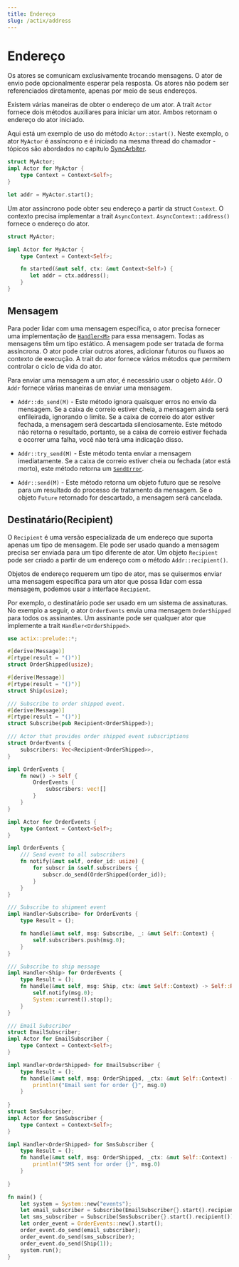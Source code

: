 ```yaml
---
title: Endereço
slug: /actix/address
---
```


# Endereço

Os atores se comunicam exclusivamente trocando mensagens. O ator de envio pode opcionalmente esperar pela resposta. Os atores não podem ser referenciados diretamente, apenas por meio de seus endereços.

Existem várias maneiras de obter o endereço de um ator. A trait `Actor` fornece dois métodos auxiliares para iniciar um ator. Ambos retornam o endereço do ator iniciado.

Aqui está um exemplo de uso do método `Actor::start()`. Neste exemplo, o ator `MyActor` é assíncrono e é iniciado na mesma thread do chamador - tópicos são abordados no capítulo [SyncArbiter].

```rust
struct MyActor;
impl Actor for MyActor {
    type Context = Context<Self>;
}

let addr = MyActor.start();
```
Um ator assíncrono pode obter seu endereço a partir da struct `Context`. O contexto precisa implementar a trait `AsyncContext`. `AsyncContext::address()` fornece o endereço do ator.

```rust
struct MyActor;

impl Actor for MyActor {
    type Context = Context<Self>;

    fn started(&mut self, ctx: &mut Context<Self>) {
       let addr = ctx.address();
    }
}
```

[SyncArbiter]: ./sync-arbiter

## Mensagem

Para poder lidar com uma mensagem específica, o ator precisa fornecer uma implementação de [`Handler<M>`] para essa mensagem. Todas as mensagens têm um tipo estático. A mensagem pode ser tratada de forma assíncrona. O ator pode criar outros atores, adicionar futuros ou fluxos ao contexto de execução. A trait do ator fornece vários métodos que permitem controlar o ciclo de vida do ator.

Para enviar uma mensagem a um ator, é necessário usar o objeto `Addr`. O `Addr` fornece várias maneiras de enviar uma mensagem.

* `Addr::do_send(M)` - Este método ignora quaisquer erros no envio da mensagem. Se a caixa de correio estiver cheia, a mensagem ainda será enfileirada, ignorando o limite. 
Se a caixa de correio do ator estiver fechada, a mensagem será descartada silenciosamente. 
Este método não retorna o resultado, portanto, se a caixa de correio estiver fechada e ocorrer uma falha, você não terá uma indicação disso.

* `Addr::try_send(M)` - Este método tenta enviar a mensagem imediatamente. Se a caixa de correio estiver cheia ou fechada (ator está morto), este método retorna um [`SendError`].
* `Addr::send(M)` - Este método retorna um objeto futuro que se resolve para um resultado do processo de tratamento da mensagem. Se o objeto `Future` retornado for descartado, a mensagem será cancelada.

[`Handler<M>`]: https://docs.rs/actix/latest/actix/trait.Handler.html
[`SendError`]: https://docs.rs/actix/latest/actix/prelude/enum.SendError.html

## Destinatário(Recipient)
O `Recipient` é uma versão especializada de um endereço que suporta apenas um tipo de mensagem. Ele pode ser usado quando a mensagem precisa ser enviada para um tipo diferente de ator. Um objeto `Recipient` pode ser criado a partir de um endereço com o método `Addr::recipient()`.

Objetos de endereço requerem um tipo de ator, mas se quisermos enviar uma mensagem específica para um ator que possa lidar com essa mensagem, podemos usar a interface `Recipient`.

Por exemplo, o destinatário pode ser usado em um sistema de assinaturas. No exemplo a seguir, o ator `OrderEvents` envia uma mensagem `OrderShipped` para todos os assinantes. Um assinante pode ser qualquer ator que implemente a trait `Handler<OrderShipped>`.

```rust
use actix::prelude::*;

#[derive(Message)]
#[rtype(result = "()")]
struct OrderShipped(usize);

#[derive(Message)]
#[rtype(result = "()")]
struct Ship(usize);

/// Subscribe to order shipped event.
#[derive(Message)]
#[rtype(result = "()")]
struct Subscribe(pub Recipient<OrderShipped>);

/// Actor that provides order shipped event subscriptions
struct OrderEvents {
    subscribers: Vec<Recipient<OrderShipped>>,
}

impl OrderEvents {
    fn new() -> Self {
        OrderEvents {
            subscribers: vec![]
        }
    }
}

impl Actor for OrderEvents {
    type Context = Context<Self>;
}

impl OrderEvents {
    /// Send event to all subscribers
    fn notify(&mut self, order_id: usize) {
        for subscr in &self.subscribers {
           subscr.do_send(OrderShipped(order_id));
        }
    }
}

/// Subscribe to shipment event
impl Handler<Subscribe> for OrderEvents {
    type Result = ();

    fn handle(&mut self, msg: Subscribe, _: &mut Self::Context) {
        self.subscribers.push(msg.0);
    }
}

/// Subscribe to ship message
impl Handler<Ship> for OrderEvents {
    type Result = ();
    fn handle(&mut self, msg: Ship, ctx: &mut Self::Context) -> Self::Result {
        self.notify(msg.0);
        System::current().stop();
    }
}

/// Email Subscriber 
struct EmailSubscriber;
impl Actor for EmailSubscriber {
    type Context = Context<Self>;
}

impl Handler<OrderShipped> for EmailSubscriber {
    type Result = ();
    fn handle(&mut self, msg: OrderShipped, _ctx: &mut Self::Context) -> Self::Result {
        println!("Email sent for order {}", msg.0)
    }
    
}
struct SmsSubscriber;
impl Actor for SmsSubscriber {
    type Context = Context<Self>;
}

impl Handler<OrderShipped> for SmsSubscriber {
    type Result = ();
    fn handle(&mut self, msg: OrderShipped, _ctx: &mut Self::Context) -> Self::Result {
        println!("SMS sent for order {}", msg.0)
    }
    
}

fn main() {
    let system = System::new("events");
    let email_subscriber = Subscribe(EmailSubscriber{}.start().recipient());
    let sms_subscriber = Subscribe(SmsSubscriber{}.start().recipient());
    let order_event = OrderEvents::new().start();
    order_event.do_send(email_subscriber);
    order_event.do_send(sms_subscriber);
    order_event.do_send(Ship(1));
    system.run();
}
```
